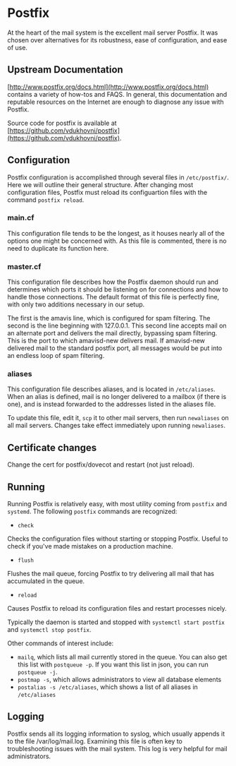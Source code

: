 # Postfix

At the heart of the mail system is the excellent mail server Postfix. It was chosen over alternatives for its robustness, ease of configuration, and ease of use.

## Upstream Documentation

[http://www.postfix.org/docs.html](http://www.postfix.org/docs.html) contains a variety of how-tos and FAQS. In general, this documentation and reputable resources on the Internet are enough to diagnose any issue with Postfix.

Source code for postfix is available at [https://github.com/vdukhovni/postfix](https://github.com/vdukhovni/postfix).

## Configuration

Postfix configuration is accomplished through several files in `/etc/postfix/`. Here we will outline their general structure. After changing most configuration files, Postfix must reload its configuartion files with the command `postfix reload`.

### main.cf

This configuration file tends to be the longest, as it houses nearly all of the options one might be concerned with. As this file is commented, there is no need to duplicate its function here.

### master.cf

This configuration file describes how the Postfix daemon should run and determines which ports it should be listening on for connections and how to handle those connections. The default format of this file is perfectly fine, with only two additions necessary in our setup.

The first is the amavis line, which is configured for spam filtering. The second is the line beginning with 127.0.0.1. This second line accepts mail on an alternate port and delivers the mail directly, bypassing spam filtering. This is the port to which amavisd-new delivers mail. If amavisd-new delivered mail to the standard postfix port, all messages would be put into an endless loop of spam filtering.

### aliases

This configuration file describes aliases, and is located in `/etc/aliases`. When an alias is defined, mail is no longer delivered to a mailbox \(if there is one\), and is instead forwarded to the addresses listed in the aliases file.

To update this file, edit it, `scp` it to other mail servers, then run `newaliases` on all mail servers. Changes take effect immediately upon running `newaliases`.

## Certificate changes

Change the cert for postfix/dovecot and restart \(not just reload\).

## Running

Running Postfix is relatively easy, with most utility coming from `postfix` and `systemd`. The following `postfix` commands are recognized:

* `check`

Checks the configuration files without starting or stopping Postfix. Useful to check if you've made mistakes on a production machine.

* `flush`

Flushes the mail queue, forcing Postfix to try delivering all mail that has accumulated in the queue.

* `reload`

Causes Postfix to reload its configuration files and restart processes nicely.

Typically the daemon is started and stopped with `systemctl start postfix` and `systemctl stop postfix`.

Other commands of interest include:

* `mailq`, which lists all mail currently stored in the queue. You can also get this list with `postqueue -p`. If you want this list in json, you can run `postqueue -j`.
* `postmap -s`, which allows administrators to view all database elements
* `postalias -s /etc/aliases`, which shows a list of all aliases in `/etc/aliases`

## Logging

Postfix sends all its logging information to syslog, which usually appends it to the file /var/log/mail.log. Examining this file is often key to troubleshooting issues with the mail system. This log is very helpful for mail administrators.

